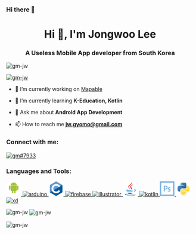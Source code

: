 ### Hi there 👋

<h1 align="center">Hi 👋, I'm Jongwoo Lee</h1>
<h3 align="center">A Useless Mobile App developer from South Korea</h3>

<p align="left"> <img src="https://komarev.com/ghpvc/?username=gm-jw&label=Profile%20views&color=0e75b6&style=flat" alt="gm-jw" /> </p>

<p align="left"> <a href="https://github.com/ryo-ma/github-profile-trophy"><img src="https://github-profile-trophy.vercel.app/?username=gm-jw" alt="gm-jw" /></a> </p>

- 🔭 I’m currently working on [Mapable](https://github.com/sunrinint/Mapable)

- 🌱 I’m currently learning **K-Education, Kotlin**

- 💬 Ask me about **Android App Development**

- 📫 How to reach me **jw.gyomo@gmail.com**

<h3 align="left">Connect with me:</h3>
<p align="left">
<a href="https://discord.gg/gm#7933" target="blank"><img align="center" src="https://raw.githubusercontent.com/rahuldkjain/github-profile-readme-generator/master/src/images/icons/Social/discord.svg" alt="gm#7933" height="30" width="40" /></a>
</p>

<h3 align="left">Languages and Tools:</h3>
<p align="left"> <a href="https://developer.android.com" target="_blank"> <img src="https://raw.githubusercontent.com/devicons/devicon/master/icons/android/android-original-wordmark.svg" alt="android" width="40" height="40"/> </a> <a href="https://www.arduino.cc/" target="_blank"> <img src="https://cdn.worldvectorlogo.com/logos/arduino-1.svg" alt="arduino" width="40" height="40"/> </a> <a href="https://www.cprogramming.com/" target="_blank"> <img src="https://raw.githubusercontent.com/devicons/devicon/master/icons/c/c-original.svg" alt="c" width="40" height="40"/> </a> <a href="https://firebase.google.com/" target="_blank"> <img src="https://www.vectorlogo.zone/logos/firebase/firebase-icon.svg" alt="firebase" width="40" height="40"/> </a> <a href="https://www.adobe.com/in/products/illustrator.html" target="_blank"> <img src="https://www.vectorlogo.zone/logos/adobe_illustrator/adobe_illustrator-icon.svg" alt="illustrator" width="40" height="40"/> </a> <a href="https://www.java.com" target="_blank"> <img src="https://raw.githubusercontent.com/devicons/devicon/master/icons/java/java-original.svg" alt="java" width="40" height="40"/> </a> <a href="https://kotlinlang.org" target="_blank"> <img src="https://www.vectorlogo.zone/logos/kotlinlang/kotlinlang-icon.svg" alt="kotlin" width="40" height="40"/> </a> <a href="https://www.photoshop.com/en" target="_blank"> <img src="https://raw.githubusercontent.com/devicons/devicon/master/icons/photoshop/photoshop-line.svg" alt="photoshop" width="40" height="40"/> </a> <a href="https://www.python.org" target="_blank"> <img src="https://raw.githubusercontent.com/devicons/devicon/master/icons/python/python-original.svg" alt="python" width="40" height="40"/> </a> <a href="https://www.adobe.com/products/xd.html" target="_blank"> <img src="https://cdn.worldvectorlogo.com/logos/adobe-xd.svg" alt="xd" width="40" height="40"/> </a> </p>

<p><img align="left" src="https://github-readme-stats.vercel.app/api/top-langs?username=gm-jw&show_icons=true&locale=en&layout=compact" alt="gm-jw" /></p>

<p>&nbsp;<img align="center" src="https://github-readme-stats.vercel.app/api?username=gm-jw&show_icons=true&locale=en" alt="gm-jw" /></p>

<p><img align="center" src="https://github-readme-streak-stats.herokuapp.com/?user=gm-jw&" alt="gm-jw" /></p>
